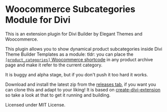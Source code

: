 # Woocommerce Subcategories Module for Divi

This is an extension plugin for Divi Builder by Elegant Themes and Woocommerce.

This plugin allows you to show dynamical product subcategories inside Divi Theme Builder Templates as a module:
tldr: you can place the [`[product_categories]` Woocommerce shortcode](https://docs.woocommerce.com/document/woocommerce-shortcodes/#section-13)
in any product archive page and make it refer to the current category.

It is buggy and alpha stage, but if you don't push it too hard it works.

Download and install the latest zip from the [releases tab](https://github.com/melefabrizio/divi-woocommerce-subcategories-module/releases),
if you want you can clone this and adapt to your liking! It is based on [create-divi-extension](https://github.com/elegantthemes/create-divi-extension) so take
a look at that to get it running and building.

Licensed under MIT License.